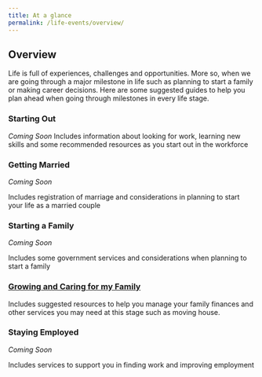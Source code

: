 ```yaml
---
title: At a glance
permalink: /life-events/overview/
---
```


## Overview

Life is full of experiences, challenges and opportunities. More so, when we are going through a major milestone in life such as planning to start a family or making career decisions. Here are some suggested guides to help you plan ahead when going through milestones in every life stage.


### Starting Out

*Coming Soon*
Includes information about looking for work, learning new skills and some recommended resources as you start out in the workforce

### Getting Married

*Coming Soon*

Includes registration of marriage and considerations in planning to start your life as a married couple


### Starting a Family

*Coming Soon*

Includes some government services and considerations when planning to start a family


### [Growing and Caring for my Family](/growing-my-family/)

Includes suggested resources to help you manage your family finances and other services you may need at this stage such as moving house.

### Staying Employed

*Coming Soon*

Includes services to support you in finding work and improving employment

